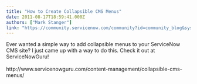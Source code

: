 ```yaml
---
title: "How to Create Collapsible CMS Menus"
date: 2011-08-17T18:59:41.000Z
authors: ["Mark Stanger"]
link: "https://community.servicenow.com/community?id=community_blog&sys_id=2bbcae25dbd0dbc01dcaf3231f961947"
---
```

<p>Ever wanted a simple way to add collapsible menus to your ServiceNow CMS site? I just came up with a way to do this. Check it out at ServiceNowGuru!<br /><br />http://www.servicenowguru.com/content-management/collapsible-cms-menus/</p>